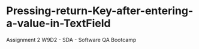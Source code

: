 # Pressing-return-Key-after-entering-a-value-in-TextField
Assignment 2 W9D2 - SDA - Software QA Bootcamp
